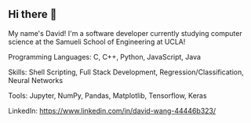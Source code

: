 ## Hi there 👋

My name's David! I'm a software developer currently studying computer science at the Samueli School of Engineering at UCLA!

Programming Languages: C, C++, Python, JavaScript, Java

Skills: Shell Scripting, Full Stack Development, Regression/Classification, Neural Networks

Tools: Jupyter, NumPy, Pandas, Matplotlib, Tensorflow, Keras

LinkedIn: https://www.linkedin.com/in/david-wang-44446b323/
